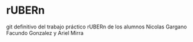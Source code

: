 # rUBERn
git definitivo del trabajo práctico rUBERn de los alumnos Nicolas Gargano Facundo Gonzalez y Ariel Mirra
